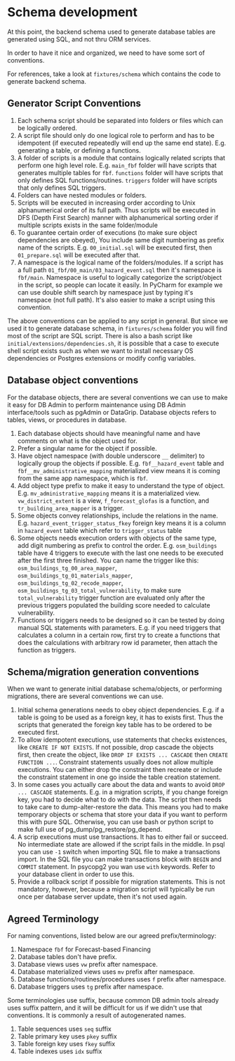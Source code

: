 # Schema development

At this point, the backend schema used to generate database tables are 
generated using SQL, and not thru ORM services.

In order to have it nice and organized, we need to have some sort of conventions.

For references, take a look at `fixtures/schema` which contains the code 
to generate backend schema.

## Generator Script Conventions

1. Each schema script should be separated into folders or files which can be
   logically ordered.
2. A script file should only do one logical role to perform and has to be idempotent 
   (if executed repeatedly will end up the same end state). E.g. generating a 
   table, or defining a functions.
3. A folder of scripts is a module that contains logically related scripts that 
   perform one high level role. E.g. `main_fbf` folder will have scripts that 
   generates multiple tables for `fbf`. `functions` folder will have scripts 
   that only defines SQL functions/routines. `triggers` folder will have scripts
   that only defines SQL triggers.
4. Folders can have nested modules or folders.
5. Scripts will be executed in increasing order according to Unix alphanumerical
   order of its full path. Thus scripts will be executed in DFS (Depth First Search) 
   manner with alphanumerical sorting order if multiple scripts exists in the 
   same folder/module
6. To guarantee certain order of executions (to make sure object dependencies are obeyed),
   You include same digit numbering as prefix name of the scripts. E.g. `00_initial.sql` 
   will be executed first, then `01_prepare.sql` will be executed after that.
7. A namespace is the logical name of the folders/modules. If a script has a full path 
   `01_fbf/00_main/03_hazard_event.sql` then it's namespace is `fbf/main`.
   Namespace is useful to logically categorize the script/object in the script, so people 
   can locate it easily. In PyCharm for example we can use double shift search by namespace 
   just by typing it's namespace (not full path). It's also easier to make a script using this convention.
   
   
The above conventions can be applied to any script in general. 
But since we used it to generate database schema, in `fixtures/schema` folder 
you will find most of the script are SQL script. 
There is also a bash script like `initial/extensions/dependencies.sh`, it is possible 
that a case to execute shell script exists such as when we want to install necessary
OS dependencies or Postgres extensions or modify config variables.


## Database object conventions

For the database objects, there are several conventions we can use to make it easy 
for DB Admin to perform maintenance using DB Admin interface/tools such as pgAdmin or DataGrip.
Database objects refers to tables, views, or procedures in database.

1. Each database objects should have meaningful name and have comments on what is the object used for.
2. Prefer a singular name for the object if possible.
3. Have object namespace (with double underscore `__` delimiter) to logically 
   group the objects if possible. E.g. `fbf__hazard_event` table and `fbf__mv_administrative_mapping` materialized view 
   means it is coming from the same app namespace, which is `fbf`.
4. Add object type prefix to make it easy to understand the type of object. 
   E.g. `mv_administrative_mapping` means it is a materialized view. `vw_district_extent` is a view,
   `f_forecast_glofas` is a function, and `tr_building_area_mapper` is a trigger.
5. Some objects convey relationships, include the relations in the name.
   E.g. `hazard_event_trigger_status_fkey` foreign key means it is a column in `hazard_event` table
   which refer to `trigger_status` table
6. Some objects needs execution orders with objects of the same type, add digit numbering as prefix
   to control the order. E.g. `osm_buildings` table have 4 triggers to execute 
   with the last one needs to be executed after the first three finished.
   You can name the trigger like this: `osm_buildings_tg_00_area_mapper`, 
   `osm_buildings_tg_01_materials_mapper`, `osm_buildings_tg_02_recode_mapper`, 
   `osm_buildings_tg_03_total_vulnerability`, to make sure `total_vulnerability` trigger function
   are evaluated only after the previous triggers populated the building score needed to calculate vulnerability.
7. Functions or triggers needs to be designed so it can be tested by doing manual SQL statements with parameters.
   E.g. if you need triggers that calculates a column in a certain row, first 
   try to create a functions that does the calculations with arbitrary row id parameter,
   then attach the function as triggers.
   
   

## Schema/migration generation conventions

When we want to generate initial database schema/objects, or performing migrations,
there are several conventions we can use. 


1. Initial schema generations needs to obey object dependencies. E.g. if a table is
   going to be used as a foreign key, it has to exists first. Thus the scripts that
   generated the foreign key table has to be ordered to be executed first.
2. To allow idempotent executions, use statements that checks existences, like 
   `CREATE IF NOT EXISTS`. If not possible, drop cascade the objects first, then 
   create the object, like `DROP IF EXISTS ... CASCADE` then `CREATE FUNCTION ...`.
   Constraint statements usually does not allow multiple executions.
   You can either drop the constraint then recreate or include the constraint statement
   in one go inside the table creation statement.
3. In some cases you actually care about the data and wants to avoid `DROP ... CASCADE` statements.
   E.g. in a migration scripts, if you change foreign key, you had to decide 
   what to do with the data. The script then needs to take care to dump-alter-restore the data.
   This means you had to make temporary objects or schema that store your data 
   if you want to perform this with pure SQL. Otherwise, you can use bash or python 
   script to make full use of pg_dump/pg_restore/pg_depend.
4. A scrip executions must use transactions. It has to either fail or succeed. 
   No intermediate state are allowed 
   if the script fails in the middle. In psql you can use `-1` switch when importing SQL
   file to make a transactions import. In the SQL file you can make transactions block with 
   `BEGIN` and `COMMIT` statement. In psycopg2 you wan use `with` keywords. 
   Refer to your database client in order to use this.
5. Provide a rollback script if possible for migration statements. This is not 
   mandatory, however, because a migration script will typically be run once per database server update, 
   then it's not used again.


## Agreed Terminology

For naming conventions, listed below are our agreed prefix/terminology:

1. Namespace `fbf` for Forecast-based Financing
2. Database tables don't have prefix.
3. Database views uses `vw` prefix after namespace.
4. Database materialized views uses `mv` prefix after namespace.
5. Database functions/routines/procedures uses `f` prefix after namespace.
6. Database triggers uses `tg` prefix after namespace.

Some terminologies use suffix, because common DB admin tools already uses suffix pattern, 
and it will be difficult for us if we didn't use that conventions. 
It is commonly a result of autogenerated names.

1. Table sequences uses `seq` suffix
2. Table primary key uses `pkey` suffix
3. Table foreign key uses `fkey` suffix
4. Table indexes uses `idx` suffix 
